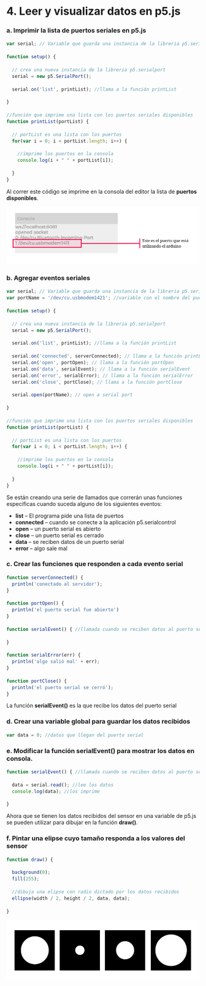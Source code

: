 # 4. Leer y visualizar datos en p5.js

### a. Imprimir la lista de **puertos seriales** en p5.js

```javascript
var serial; // Variable que guarda una instancia de la libreria p5.serialport

function setup() {

  // crea una nueva instancia de la libreria p5.serialport
  serial = new p5.SerialPort(); 
  
  serial.on('list', printList); //llama a la función printList

}

//función que imprime una lista con los puertos seriales disponibles
function printList(portList) {

  // portList es una lista con los puertos
  for(var i = 0; i < portList.length; i++) {
  
    //imprime los puertos en la consola
    console.log(i + " " + portList[i]);
    
  }
}
```

Al correr este código se imprime en la consola del editor la lista de **puertos disponibles**.

![](../../.gitbook/assets/serial-54.png)

### b. Agregar eventos seriales

```javascript
var serial; // Variable que guarda una instancia de la libreria p5.serialport
var portName = '/dev/cu.usbmodem1421'; //variable con el nombre del puerto

function setup() {

  // crea una nueva instancia de la libreria p5.serialport
  serial = new p5.SerialPort(); 
  
  serial.on('list', printList); //llama a la función printList
  
  serial.on('connected', serverConnected); // llama a la función printList
  serial.on('open', portOpen); // llama a la función portOpen
  serial.on('data', serialEvent); // llama a la función serialEvent
  serial.on('error', serialError); // llama a la función serialError
  serial.on('close', portClose); // llama a la función portClose

  serial.open(portName); // open a serial port

}

//función que imprime una lista con los puertos seriales disponibles
function printList(portList) {

  // portList es una lista con los puertos
  for(var i = 0; i < portList.length; i++) {
  
    //imprime los puertos en la consola
    console.log(i + " " + portList[i]);
    
  }
}
```

Se están creando una serie de llamados que correrán unas funciones especificas cuando suceda alguno de los siguientes eventos: 

* **list** – El programa pide una lista de puertos 
* **connected** – cuando se conecte a la aplicación p5.serialcontrol 
* **open** – un puerto serial es abierto 
* **close** – un puerto serial es cerrado 
* **data** – se reciben datos de un puerto serial 
* **error** – algo sale mal

### c. Crear las **funciones** que responden a cada **evento serial**

```javascript
function serverConnected() {
  println('conectado al servidor');
}

function portOpen() {
  println('el puerto serial fue abierto')
}

function serialEvent() { //llamada cuando se reciben datos al puerto serial

}

function serialError(err) {
  println('algo salió mal' + err);
}

function portClose() {
  println('el puerto serial se cerró');
}
```

La función **serialEvent\(\)** es la que recibe los datos del puerto serial

### **d.** Crear una variable global para guardar los datos recibidos

```javascript
var data = 0; //datos que llegan del puerto serial
```

### e. Modificar la función serialEvent\(\) para mostrar los datos en consola.

```javascript
function serialEvent() { //llamada cuando se reciben datos al puerto serial

  data = serial.read(); //lee los datos
  console.log(data); //los imprime
  
}
```

Ahora que se tienen los datos recibidos del sensor en una variable de p5.js se pueden utilizar para dibujar en la función **draw\(\)**.

### f. Pintar una elipse cuyo tamaño responda a los valores del sensor

```javascript
function draw() {

  background(0);
  fill(255);
  
  //dibuja una elipse con radio dictado por los datos recibidos
  ellipse(width / 2, height / 2, data, data);
  
}
```

![](../../.gitbook/assets/serial-52.png)

